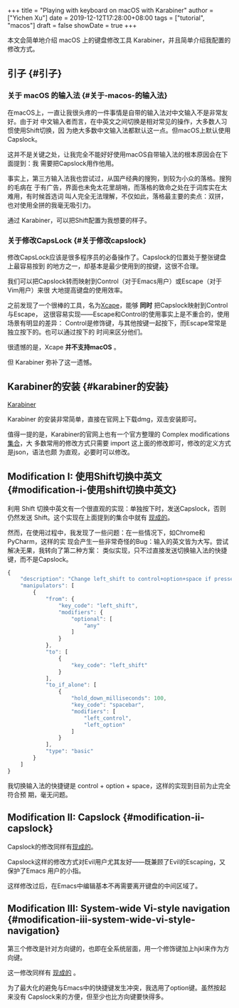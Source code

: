 +++
title = "Playing with keyboard on macOS with Karabiner"
author = ["Yichen Xu"]
date = 2019-12-12T17:28:00+08:00
tags = ["tutorial", "macos"]
draft = false
showDate = true
+++

本文会简单地介绍 macOS 上的键盘修改工具 Karabiner，并且简单介绍我配置的修改方式。


## 引子 {#引子}


### 关于 macOS 的输入法 {#关于-macos-的输入法}

在macOS上，一直让我很头疼的一件事情是自带的输入法对中文输入不是非常友好。由于对
中文输入者而言，在中英文之间切换是相对常见的操作，大多数人习惯使用Shift切换，因
为绝大多数中文输入法都默认这一点。但macOS上默认使用Capslock。

这并不是关键之处，让我完全不能好好使用macOS自带输入法的根本原因会在下面提到：我
需要把Capslock用作他用。

事实上，第三方输入法我也尝试过，从国产经典的搜狗，到较为小众的落格。搜狗的毛病在
于有广告，界面也未免太花里胡哨，而落格的致命之处在于词库实在太难用，有时候首选词
叫人完全无法理解，不仅如此，落格最主要的卖点：双拼，也对使用全拼的我毫无吸引力。

通过 Karabiner，可以把Shift配置为我想要的样子。


### 关于修改CapsLock {#关于修改capslock}

修改CapsLock应该是很多程序员的必备操作了。Capslock的位置处于整张键盘上最容易按到
的地方之一，却基本是最少使用到的按键，这很不合理。

我们可以把Capslock转而映射到Control（对于Emacs用户）或Escape（对于Vim用户）来很
大地提高键盘的使用效率。

之前发现了一个很棒的工具，名为[Xcape](https://github.com/alols/xcape)，能够 **同时** 把Capslock映射到Control与Escape，
这很容易实现——Escape和Control的使用事实上是不重合的，使用场景有明显的差异：
Control是修饰键，与其他按键一起按下，而Escape常常是独立按下的。也可以通过按下的
时间来区分他们。

很遗憾的是，Xcape **并不支持macOS** 。

但 Karabiner 弥补了这一遗憾。


## Karabiner的安装 {#karabiner的安装}

[Karabiner](https://pqrs.org/osx/karabiner/)

Karabiner 的安装非常简单，直接在官网上下载dmg，双击安装即可。

值得一提的是，Karabiner的官网上也有一个官方整理的 Complex modifications [集合](https://pqrs.org/osx/karabiner/complex%5Fmodifications/)，大
多数常用的修改方式只需要 import 这上面的修改即可，修改的定义方式是json，语法也颇
为直观，必要时可以修改。


## Modification I: 使用Shift切换中英文 {#modification-i-使用shift切换中英文}

利用 Shift 切换中英文有一个很直观的实现：单独按下时，发送Capslock，否则仍然发送
Shift。这个实现在上面提到的集合中就有 [现成的](https://pqrs.org/osx/karabiner/complex%5Fmodifications/#shift)。

然而，在使用过程中，我发现了一些问题：在一些情况下，如Chrome和PyCharm，这样的实
现会产生一些非常奇怪的Bug：输入的英文皆为大写。尝试解决无果，我转向了第二种方案：
类似实现，只不过直接发送切换输入法的快捷键，而不是Capslock。

```javascript
{
    "description": "Change left_shift to control+option+space if pressed alone (rev 2)",
    "manipulators": [
        {
            "from": {
                "key_code": "left_shift",
                "modifiers": {
                    "optional": [
                        "any"
                    ]
                }
            },
            "to": [
                {
                    "key_code": "left_shift"
                }
            ],
            "to_if_alone": [
                {
                    "hold_down_milliseconds": 100,
                    "key_code": "spacebar",
                    "modifiers": [
                        "left_control",
                        "left_option"
                    ]
                }
            ],
            "type": "basic"
        }
    ]
}
```

我切换输入法的快捷键是 control + option + space，这样的实现到目前为止完全符合预
期，毫无问题。


## Modification II: Capslock {#modification-ii-capslock}

Capslock的修改同样有[现成的](https://pqrs.org/osx/karabiner/complex%5Fmodifications/#caps%5Flock)。

Capslock这样的修改方式对Evil用户尤其友好——既兼顾了Evil的Escaping，又保护了Emacs
用户的小指。

这样修改过后，在Emacs中编辑基本不再需要离开键盘的中间区域了。


## Modification III: System-wide Vi-style navigation {#modification-iii-system-wide-vi-style-navigation}

第三个修改是针对方向键的，也即在全系统层面，用一个修饰键加上hjkl来作为方向键。

这一修改同样有 [现成的](https://pqrs.org/osx/karabiner/complex%5Fmodifications/#vi%5Fstyle%5Farrows) 。

为了最大化的避免与Emacs中的快捷键发生冲突，我选用了option键。虽然按起来没有
Capslock来的方便，但至少也比方向键要快得多。
